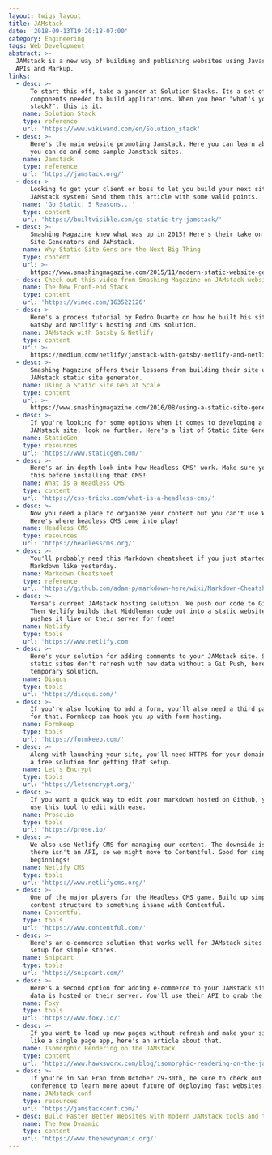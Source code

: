 ```yaml
---
layout: twigs_layout
title: JAMstack
date: '2018-09-13T19:20:18-07:00'
category: Engineering
tags: Web Development
abstract: >-
  JAMstack is a new way of building and publishing websites using Javascript,
  APIs and Markup.
links:
  - desc: >-
      To start this off, take a gander at Solution Stacks. Its a set of software
      components needed to build applications. When you hear "what's your
      stack?", this is it.
    name: Solution Stack
    type: reference
    url: 'https://www.wikiwand.com/en/Solution_stack'
  - desc: >-
      Here's the main website promoting Jamstack. Here you can learn about what
      you can do and some sample Jamstack sites.
    name: Jamstack
    type: reference
    url: 'https://jamstack.org/'
  - desc: >-
      Looking to get your client or boss to let you build your next site using a
      JAMstack system? Send them this article with some valid points.
    name: 'Go Static: 5 Reasons...'
    type: content
    url: 'https://builtvisible.com/go-static-try-jamstack/'
  - desc: >-
      Smashing Magazine knew what was up in 2015! Here's their take on Static
      Site Generators and JAMstack.
    name: Why Static Site Gens are the Next Big Thing
    type: content
    url: >-
      https://www.smashingmagazine.com/2015/11/modern-static-website-generators-next-big-thing/
  - desc: Check out this video from Smashing Magazine on JAMstack websites!
    name: The New Front-end Stack
    type: content
    url: 'https://vimeo.com/163522126'
  - desc: >-
      Here's a process tutorial by Pedro Duarte on how he built his site with
      Gatsby and Netlify's hosting and CMS solution.
    name: JAMstack with Gatsby & Netlify
    type: content
    url: >-
      https://medium.com/netlify/jamstack-with-gatsby-netlify-and-netlify-cms-a300735e2c5d
  - desc: >-
      Smashing Magazine offers their lessons from building their site using a
      JAMstack static site generator.
    name: Using a Static Site Gen at Scale
    type: content
    url: >-
      https://www.smashingmagazine.com/2016/08/using-a-static-site-generator-at-scale-lessons-learned/
  - desc: >-
      If you're looking for some options when it comes to developing a static
      JAMstack site, look no further. Here's a list of Static Site Generators.
    name: StaticGen
    type: resources
    url: 'https://www.staticgen.com/'
  - desc: >-
      Here's an in-depth look into how Headless CMS' work. Make sure you read
      this before installing that CMS!
    name: What is a Headless CMS
    type: content
    url: 'https://css-tricks.com/what-is-a-headless-cms/'
  - desc: >-
      Now you need a place to organize your content but you can't use Wordpress.
      Here's where headless CMS come into play!
    name: Headless CMS
    type: resources
    url: 'https://headlesscms.org/'
  - desc: >-
      You'll probably need this Markdown cheatsheet if you just started learning
      Markdown like yesterday.
    name: Markdown Cheatsheet
    type: reference
    url: 'https://github.com/adam-p/markdown-here/wiki/Markdown-Cheatsheet'
  - desc: >-
      Versa's current JAMstack hosting solution. We push our code to Github.
      Then Netlify builds that Middleman code out into a static website and
      pushes it live on their server for free!
    name: Netlify
    type: tools
    url: 'https://www.netlify.com'
  - desc: >-
      Here's your solution for adding comments to your JAMstack site. Since
      static sites don't refresh with new data without a Git Push, here's the
      temporary solution.
    name: Disqus
    type: tools
    url: 'https://disqus.com/'
  - desc: >-
      If you're also looking to add a form, you'll also need a third party API
      for that. Formkeep can hook you up with form hosting.
    name: FormKeep
    type: tools
    url: 'https://formkeep.com/'
  - desc: >-
      Along with launching your site, you'll need HTTPS for your domain. Here's
      a free solution for getting that setup.
    name: Let's Encrypt
    type: tools
    url: 'https://letsencrypt.org/'
  - desc: >-
      If you want a quick way to edit your markdown hosted on Github, you can
      use this tool to edit with ease.
    name: Prose.io
    type: tools
    url: 'https://prose.io/'
  - desc: >-
      We also use Netlify CMS for managing our content. The downside is that
      there isn't an API, so we might move to Contentful. Good for simple
      beginnings!
    name: Netlify CMS
    type: tools
    url: 'https://www.netlifycms.org/'
  - desc: >-
      One of the major players for the Headless CMS game. Build up simple
      content structure to something insane with Contentful.
    name: Contentful
    type: tools
    url: 'https://www.contentful.com/'
  - desc: >-
      Here's an e-commerce solution that works well for JAMstack sites. Easy to
      setup for simple stores.
    name: Snipcart
    type: tools
    url: 'https://snipcart.com/'
  - desc: >-
      Here's a second option for adding e-commerce to your JAMstack site. The
      data is hosted on their server. You'll use their API to grab the data.
    name: Foxy
    type: tools
    url: 'https://www.foxy.io/'
  - desc: >-
      If you want to load up new pages without refresh and make your site look
      like a single page app, here's an article about that.
    name: Isomorphic Rendering on the JAMstack
    type: content
    url: 'https://www.hawksworx.com/blog/isomorphic-rendering-on-the-jam-stack/'
  - desc: >-
      If you're in San Fran from October 29-30th, be sure to check out this
      conference to learn more about future of deploying fast websites.
    name: JAMstack_conf
    type: resources
    url: 'https://jamstackconf.com/'
  - desc: Build Faster Better Websites with modern JAMstack tools and techniques
    name: The New Dynamic
    type: content
    url: 'https://www.thenewdynamic.org/'
---
```


